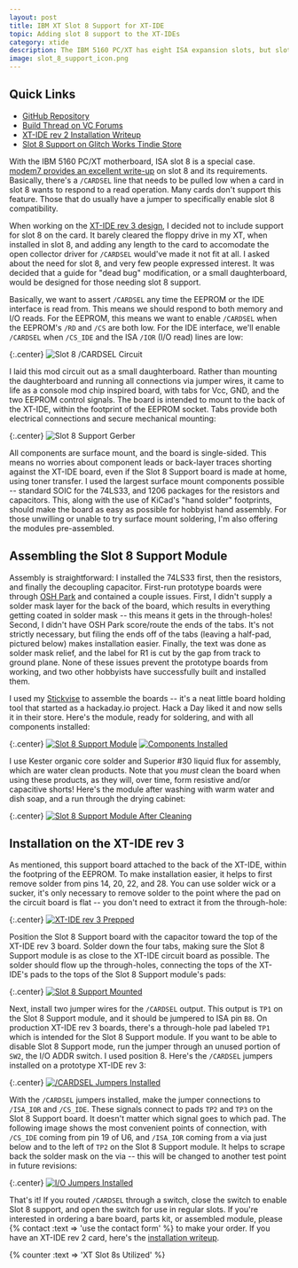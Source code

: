 ```yaml
---
layout: post
title: IBM XT Slot 8 Support for XT-IDE
topic: Adding slot 8 support to the XT-IDEs
category: xtide
description: The IBM 5160 PC/XT has eight ISA expansion slots, but slot 8 has slightly different electrical requirements. As a result, many boards do not work in slot 8, and those that do usually require a jumper to enable/disable slot 8 support. While the XT-IDE rev 3 was designed with slot 8 support omitted, I decided to design a daughterboard to provide it. In the course of designing it, I was also able to apply it to the earlier XT-IDE designs!
image: slot_8_support_icon.png
---
```


## Quick Links

* [GitHub Repository](https://github.com/glitchwrks/xt_ide_slot_8_support/)
* [Build Thread on VC Forums](http://www.vcfed.org/forum/showthread.php?54048)
* [XT-IDE rev 2 Installation Writeup](/~glitch/2017/02/05/slot-8-xt-ide-rev2)
* [Slot 8 Support on Glitch Works Tindie Store](https://www.tindie.com/products/10590/)

With the IBM 5160 PC/XT motherboard, ISA slot 8 is a special case. [modem7 provides an excellent write-up](http://www.minuszerodegrees.net/5160/misc/5160_slot_8.htm) on slot 8 and its requirements. Basically, there's a `/CARDSEL` line that needs to be pulled low when a card in slot 8 wants to respond to a read operation. Many cards don't support this feature. Those that do usually have a jumper to specifically enable slot 8 compatibility.

When working on the [XT-IDE rev 3 design](/~glitch/2016/07/06/xt-ide-rev3), I decided not to include support for slot 8 on the card. It barely cleared the floppy drive in my XT, when installed in slot 8, and adding any length to the card to accomodate the open collector driver for `/CARDSEL` would've made it not fit at all. I asked about the need for slot 8, and very few people expressed interest. It was decided that a guide for "dead bug" modification, or a small daughterboard, would be designed for those needing slot 8 support.

Basically, we want to assert `/CARDSEL` any time the EEPROM or the IDE interface is read from. This means we should respond to both memory and I/O reads. For the EEPROM, this means we want to enable `/CARDSEL` when the EEPROM's `/RD` and `/CS` are both low. For the IDE interface, we'll enable `/CARDSEL` when `/CS_IDE` and the ISA `/IOR` (I/O read) lines are low:

{:.center}
![Slot 8 /CARDSEL Circuit](/images/xtide/slot_8_support/cardsel.png)

I laid this mod circuit out as a small daughterboard. Rather than mounting the daughterboard and running all connections via jumper wires, it came to life as a console mod chip inspired board, with tabs for Vcc, GND, and the two EEPROM control signals. The board is intended to mount to the back of the XT-IDE, within the footprint of the EEPROM socket. Tabs provide both electrical connections and secure mechanical mounting:

{:.center}
![Slot 8 Support Gerber](/images/xtide/slot_8_support/gerber.png)

All components are surface mount, and the board is single-sided. This means no worries about component leads or back-layer traces shorting against the XT-IDE board, even if the Slot 8 Support board is made at home, using toner transfer. I used the largest surface mount components possible -- standard SOIC for the 74LS33, and 1206 packages for the resistors and capacitors. This, along with the use of KiCad's "hand solder" footprints, should make the board as easy as possible for hobbyist hand assembly. For those unwilling or unable to try surface mount soldering, I'm also offering the modules pre-assembled.

## Assembling the Slot 8 Support Module

Assembly is straightforward: I installed the 74LS33 first, then the resistors, and finally the decoupling capacitor. First-run prototype boards were through [OSH Park](https://oshpark.com) and contained a couple issues. First, I didn't supply a solder mask layer for the back of the board, which results in everything getting coated in solder mask -- this means it gets in the through-holes! Second, I didn't have OSH Park score/route the ends of the tabs. It's not strictly necessary, but filing the ends off of the tabs (leaving a half-pad, pictured below) makes installation easier. Finally, the text was done as solder mask relief, and the label for R1 is cut by the gap from track to ground plane. None of these issues prevent the prototype boards from working, and two other hobbyists have successfully built and installed them.

I used my [Stickvise](http://store.hackaday.com/products/stickvise) to assemble the boards -- it's a neat little board holding tool that started as a hackaday.io project. Hack a Day liked it and now sells it in their store. Here's the module, ready for soldering, and with all components installed:

{:.center}
[![Slot 8 Support Module](/images/xtide/slot_8_support/scaled/bare.jpg)](/images/xtide/slot_8_support/bare.jpg) [![Components Installed](/images/xtide/slot_8_support/scaled/assembled.jpg)](/images/xtide/slot_8_support/assembled.jpg)

I use Kester organic core solder and Superior #30 liquid flux for assembly, which are water clean products. Note that you *must* clean the board when using these products, as they will, over time, form resistive and/or capacitive shorts! Here's the module after washing with warm water and dish soap, and a run through the drying cabinet:

{:.center}
[![Slot 8 Support Module After Cleaning](/images/xtide/slot_8_support/scaled/cleaned.jpg)](/images/xtide/slot_8_support/cleaned.jpg)

## Installation on the XT-IDE rev 3

As mentioned, this support board attached to the back of the XT-IDE, within the footpring of the EEPROM. To make installation easier, it helps to first remove solder from pins 14, 20, 22, and 28. You can use solder wick or a sucker, it's only necessary to remove solder to the point where the pad on the circuit board is flat -- you don't need to extract it from the through-hole:

{:.center}
[![XT-IDE rev 3 Prepped](/images/xtide/slot_8_support/scaled/rev3_desoldered.jpg)](/images/xtide/slot_8_support/rev3_desoldered.jpg)

Position the Slot 8 Support board with the capacitor toward the top of the XT-IDE rev 3 board. Solder down the four tabs, making sure the Slot 8 Support module is as close to the XT-IDE circuit board as possible. The solder should flow up the through-holes, connecting the tops of the XT-IDE's pads to the tops of the Slot 8 Support module's pads:

{:.center}
[![Slot 8 Support Mounted](/images/xtide/slot_8_support/scaled/mounted.jpg)](/images/xtide/slot_8_support/mounted.jpg)

Next, install two jumper wires for the `/CARDSEL` output. This output is `TP1` on the Slot 8 Support module, and it should be jumpered to ISA pin `B8`. On production XT-IDE rev 3 boards, there's a through-hole pad labeled `TP1` which is intended for the Slot 8 Support module. If you want to be able to disable Slot 8 Support mode, run the jumper through an unused portion of `SW2`, the I/O ADDR switch. I used position 8. Here's the `/CARDSEL` jumpers installed on a prototype XT-IDE rev 3:

{:.center}
[![/CARDSEL Jumpers Installed](/images/xtide/slot_8_support/scaled/cardsel_jumpers.jpg)](/images/xtide/slot_8_support/cardsel_jumpers.jpg)

With the `/CARDSEL` jumpers installed, make the jumper connections to `/ISA_IOR` and `/CS_IDE`. These signals connect to pads `TP2` and `TP3` on the Slot 8 Support board. It doesn't matter which signal goes to which pad. The following image shows the most convenient points of connection, with `/CS_IDE` coming from pin 19 of U6, and `/ISA_IOR` coming from a via just below and to the left of `TP2` on the Slot 8 Support module. It helps to scrape back the solder mask on the via -- this will be changed to another test point in future revisions:

{:.center}
[![I/O Jumpers Installed](/images/xtide/slot_8_support/scaled/io_jumpers.jpg)](/images/xtide/slot_8_support/io_jumpers.jpg)

That's it! If you routed `/CARDSEL` through a switch, close the switch to enable Slot 8 support, and open the switch for use in regular slots. If you're interested in ordering a bare board, parts kit, or assembled module, please {% contact :text => 'use the contact form' %} to make your order. If you have an XT-IDE rev 2 card, here's the [installation writeup](/~glitch/2017/02/05/slot-8-xt-ide-rev2).

{% counter :text => 'XT Slot 8s Utilized' %}
